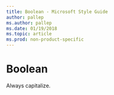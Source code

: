 ```yaml
---
title: Boolean - Microsoft Style Guide
author: pallep
ms.author: pallep
ms.date: 01/19/2018
ms.topic: article
ms.prod: non-product-specific
---
```


# Boolean

Always capitalize.
